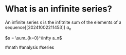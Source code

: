 # What is an infinite series? 
An infinite series $s$ is the infitnite sum of the elements of a sequence[[20241002211453]] $a_n$ 

$s = \sum_{k=0}^\infty a_n$

#math #analysis #series
